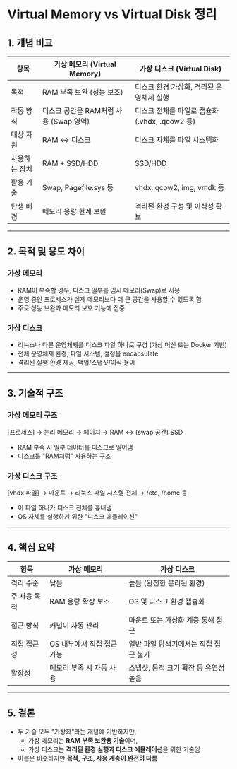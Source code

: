 # Virtual Memory vs Virtual Disk 정리

## 1. 개념 비교

| 항목          | 가상 메모리 (Virtual Memory)           | 가상 디스크 (Virtual Disk)                     |
| ------------- | -------------------------------------- | ---------------------------------------------- |
| 목적          | RAM 부족 보완 (성능 보조)              | 디스크 환경 가상화, 격리된 운영체제 실행       |
| 작동 방식     | 디스크 공간을 RAM처럼 사용 (Swap 영역) | 디스크 전체를 파일로 캡슐화 (.vhdx, .qcow2 등) |
| 대상 자원     | RAM ↔ 디스크                           | 디스크 자체를 파일 시스템화                    |
| 사용하는 장치 | RAM + SSD/HDD                          | SSD/HDD                                        |
| 활용 기술     | Swap, Pagefile.sys 등                  | vhdx, qcow2, img, vmdk 등                      |
| 탄생 배경     | 메모리 용량 한계 보완                  | 격리된 환경 구성 및 이식성 확보                |

---

## 2. 목적 및 용도 차이

### 가상 메모리

- RAM이 부족할 경우, 디스크 일부를 임시 메모리(Swap)로 사용
- 운영 중인 프로세스가 실제 메모리보다 더 큰 공간을 사용할 수 있도록 함
- 주로 성능 보완과 메모리 보호 기능에 집중

### 가상 디스크

- 리눅스나 다른 운영체제를 디스크 파일 하나로 구성 (가상 머신 또는 Docker 기반)
- 전체 운영체제 환경, 파일 시스템, 설정을 encapsulate
- 격리된 실행 환경 제공, 백업/스냅샷/이식 용이

---

## 3. 기술적 구조

### 가상 메모리 구조

[프로세스] → 논리 메모리 → 페이지 → RAM ↔ (swap 공간) SSD

- RAM 부족 시 일부 데이터를 디스크로 밀어냄
- 디스크를 "RAM처럼" 사용하는 구조

### 가상 디스크 구조

[vhdx 파일] → 마운트 → 리눅스 파일 시스템 전체 → /etc, /home 등

- 이 파일 하나가 디스크 전체를 흉내냄
- OS 자체를 실행하기 위한 "디스크 에뮬레이션"

---

## 4. 핵심 요약

| 항목         | 가상 메모리                | 가상 디스크                           |
| ------------ | -------------------------- | ------------------------------------- |
| 격리 수준    | 낮음                       | 높음 (완전한 분리된 환경)             |
| 주 사용 목적 | RAM 용량 확장 보조         | OS 및 디스크 환경 캡슐화              |
| 접근 방식    | 커널이 자동 관리           | 마운트 또는 가상화 계층 통해 접근     |
| 직접 접근성  | OS 내부에서 직접 접근 가능 | 일반 파일 탐색기에서는 직접 접근 불가 |
| 확장성       | 메모리 부족 시 자동 사용   | 스냅샷, 동적 크기 확장 등 유연성 높음 |

---

## 5. 결론

- 두 기술 모두 "가상화"라는 개념에 기반하지만,
  - 가상 메모리는 **RAM 부족 보완용 기술**이며,
  - 가상 디스크는 **격리된 환경 실행과 디스크 에뮬레이션**을 위한 기술임
- 이름은 비슷하지만 **목적, 구조, 사용 계층이 완전히 다름**
